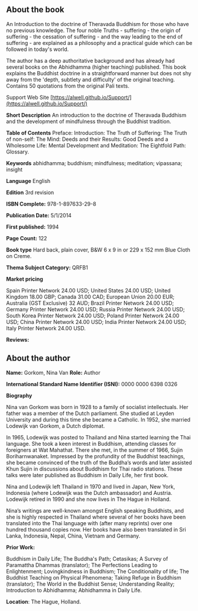## About the book

An Introduction to the doctrine of Theravada Buddhism for those who have no previous knowledge. The four noble Truths - suffering - the origin of suffering - the cessation of suffering - and the way leading to the end of suffering - are explained as a philosophy and a practical guide which can be followed in today's world.

The author has a deep authoritative background and has already had several books on the Abhidhamma (higher teaching) published. This book explains the Buddhist doctrine in a straightforward manner but does not shy away from the  'depth, subtlety and difficulty' of the original teaching. Contains 50 quotations from the original Pali texts.


 Support Web Site [https://alwell.github.io/Support/](https://alwell.github.io/Support/)

**Short Description** An introduction to the doctrine of Theravada Buddhism and the development of mindfulness through the Buddhist tradition.  


**Table of Contents** Preface: Introduction: The Truth of Suffering: The Truth of non-self: The Mind: Deeds and their Results: Good Deeds and a Wholesome Life: Mental Development and Meditation: The Eightfold Path: Glossary.

**Keywords** abhidhamma; buddhism; mindfulness; meditation; vipassana; insight

**Language** English

**Edition** 3rd revision

**ISBN Complete:** 978-1-897633-29-8

**Publication Date:** 5/1/2014

**First published:** 1994

**Page Count:** 122

**Book type** Hard back, plain cover, B&W 6 x 9 in or 229 x 152 mm Blue Cloth on Creme.

**Thema Subject Category:** QRFB1

**Market pricing**

Spain Printer Network 	24.00 USD;
United States 	24.00 USD;
United Kingdom 	18.00 GBP;
Canada 	31.00 CAD;
European Union 	20.00 EUR;
Australia (GST Exclusive) 32 AUD;
Brazil Printer Network 	24.00 USD;
Germany Printer Network 24.00 USD;
Russia Printer Network 	24.00 USD;
South Korea Printer Network 	24.00 USD;
Poland Printer Network 	24.00 USD; 
China Printer Network 	24.00 USD; 
India Printer Network 	24.00 USD; 
Italy Printer Network 	24.00 USD. 

**Reviews:**



## About the author

**Name:** Gorkom, Nina Van 	**Role:** Author	

**International Standard Name Identifier (ISNI):** 0000 0000 6398 0326

**Biography**

Nina van Gorkom was born in 1928 to a family of socialist intellectuals. Her father was a member of the Dutch parliament. She studied at Leyden University and during this time she became a Catholic. In 1952, she married Lodewijk van Gorkom, a Dutch diplomat.

In 1965, Lodewijk was posted to Thailand and Nina started learning the Thai language. She took a keen interest in Buddhism, attending classes for foreigners at Wat Mahathat. There she met, in the summer of 1966, Sujin Boriharnwanaket. Impressed by the profundity of the Buddhist teachings, she became convinced of the truth of the Buddha’s words and later assisted Khun Sujin in discussions about Buddhism for Thai radio stations. These talks were later published as Buddhism in Daily Life, her first book.

Nina and Lodewijk left Thailand in 1970 and lived in Japan, New York, Indonesia (where Lodewijk was the Dutch ambassador) and Austria. Lodewijk retired in 1990 and she now lives in The Hague in Holland.

Nina’s writings are well-known amongst English speaking Buddhists, and she is highly respected in Thailand where several of her books have been translated into the Thai language with (after many reprints) over one hundred thousand copies now. Her books have also been translated in Sri Lanka, Indonesia, Nepal, China, Vietnam and Germany. 
 
**Prior Work:**

Buddhism in Daily Life; The Buddha's Path; Cetasikas; A Survey of Paramattha Dhammas (translator); The Perfections Leading to Enlightenment; Lovingkindness in Buddhism; The Conditionality of life; The Buddhist Teaching on Physical Phenomena; Taking Refuge in Buddhism (translator); The World in the Buddhist Sense; Understanding Reality; Introduction to Abhidhamma; Abhidhamma in Daily Life.
 
**Location**: The Hague, Holland.

